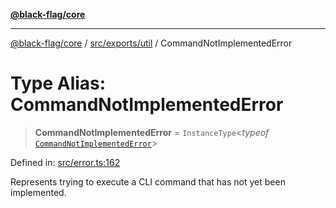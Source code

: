 [**@black-flag/core**](../../../../README.md)

***

[@black-flag/core](../../../../README.md) / [src/exports/util](../README.md) / CommandNotImplementedError

# Type Alias: CommandNotImplementedError

> **CommandNotImplementedError** = `InstanceType`\<*typeof* [`CommandNotImplementedError`](../variables/CommandNotImplementedError.md)\>

Defined in: [src/error.ts:162](https://github.com/Xunnamius/black-flag/blob/54f69b5502007e20a8937998cea6e285d5db6d7c/src/error.ts#L162)

Represents trying to execute a CLI command that has not yet been implemented.
